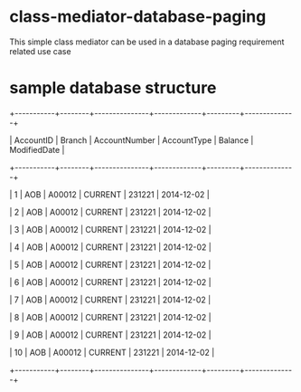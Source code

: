 # class-mediator-database-paging
This simple class mediator can be used in a database paging requirement related use case

# sample database structure

+-----------+--------+---------------+-------------+---------+--------------+

| AccountID | Branch | AccountNumber | AccountType | Balance | ModifiedDate |

+-----------+--------+---------------+-------------+---------+--------------+

|         1 | AOB    | A00012        | CURRENT     |  231221 | 2014-12-02   |

|         2 | AOB    | A00012        | CURRENT     |  231221 | 2014-12-02   |

|         3 | AOB    | A00012        | CURRENT     |  231221 | 2014-12-02   |

|         4 | AOB    | A00012        | CURRENT     |  231221 | 2014-12-02   |

|         5 | AOB    | A00012        | CURRENT     |  231221 | 2014-12-02   |

|         6 | AOB    | A00012        | CURRENT     |  231221 | 2014-12-02   |

|         7 | AOB    | A00012        | CURRENT     |  231221 | 2014-12-02   |

|         8 | AOB    | A00012        | CURRENT     |  231221 | 2014-12-02   |

|         9 | AOB    | A00012        | CURRENT     |  231221 | 2014-12-02   |

|        10 | AOB    | A00012        | CURRENT     |  231221 | 2014-12-02   |

+-----------+--------+---------------+-------------+---------+--------------+

